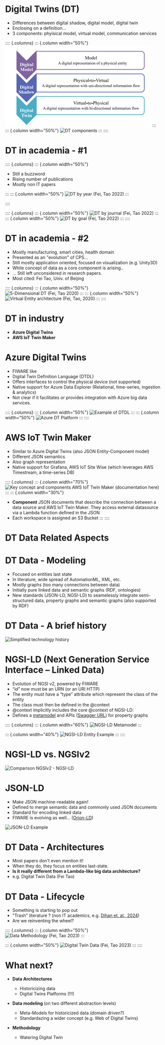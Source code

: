 # Digital Twins (DT)
 - Differences between digital shadow, digital model, digital twin
 - Enclosing on a definition...
 - 3 components: phyisical model, virtual model, communication services

:::: {.columns}
::: {.column width="50%"}
![Differences between twins](\slides\images\dt\twin_model_shadow.png)
:::
::: {.column width="50%"}
![DT components](D:\Projects\slides-markdown\slides\images\dt\dt.png)
:::
::::

# DT in academia - #1

:::: {.columns}
::: {.column width="50%"}
 - Still a buzzword
 - Rising number of publications
 - Mostly non IT papers

:::
::: {.column width="50%"}
![DT by year (Fei, Tao 2022)](D:\Projects\slides-markdown\slides\images\dt\dt_by_year.png)
:::

::::

<div></div> 

:::: {.columns}
::: {.column width="50%"}
  ![DT by journal (Fei, Tao 2022)](D:\Projects\slides-markdown\slides\images\dt\dt_by_journal.png)
:::
::: {.column width="50%"}
  ![DT by goal (Fei, Tao 2022)](D:\Projects\slides-markdown\slides\images\dt\goal.png)
:::
::::
# DT in academia - #2

 - Mostly manufacturing, smart cities, health domain
 - Presented as an "evolution" of CPS...
 - Still mostly application oriented, focused on visualization (e.g. Unity3D)
 - While concept of data as a core component is arising..
 - ... Still left unconsidered in research papers.
 - Most cited: Fei Tao, Univ.  of Beijing

:::: {.columns}
::: {.column width="50%"}
 ![5-Dimensional DT (Fei, Tao 2020)](D:\Projects\slides-markdown\slides\images\dt\5dim.png)
:::
::: {.column width="50%"}
![Virtual Entity architecture (Fei, Tao, 2020)](D:\Projects\slides-markdown\slides\images\dt\digital_model.png)
:::
::::

# DT in industry
  - <b>Azure Digital Twins</b>
  - <b>AWS IoT Twin Maker</b>

# Azure Digital Twins
  - FIWARE like
  - Digital Twin Definition Language (DTDL)
  - Offers interfaces to control the physical device (not supported)
  - Native support for Azure Data Explorer (Relational, time-series, ingestion & analytics)
  - Not clear if it facilitates or provides integration with Azure big data services.

:::: {.columns}
::: {.column width="50%"}
  ![Example of DTDL](D:\Projects\slides-markdown\slides\images\dt\dtdl.png)
:::
::: {.column width="50%"}
 ![Azure DT Platform](D:\Projects\slides-markdown\slides\images\dt\azure_dt_historical.png)
:::
::::

# AWS IoT Twin Maker
  - Similar to Azure Digital Twins (also JSON Entity-Component model)
  - Different JSON semantics
  - Also graph representation
  - Native support for Grafana, AWS IoT Site Wise (which leverages AWS Timestream, a time-series DB)

:::: {.columns}
::: {.column width="70%"}
  ![Key concept and components AWS IoT Twin Maker ([documentation here](https://docs.aws.amazon.com/iot-twinmaker/latest/guide/what-is-twinmaker.html))](D:\Projects\slides-markdown\slides\images\dt\aws_dt.png)
:::
::: {.column width="30%"}
 - <b>Component</b> JSON documents that describe the connection between a data source and AWS IoT Twin Maker. They access external datasource via a Lambda function defined in the JSON
 - Each workspace is assigned an S3 Bucket
:::
::::
 
# DT Data Related Aspects

# DT Data - Modeling
 - Focused on entities last state
 - In literature, wide spread of AutomationML, XML, etc.
 - Mostly graphs (too many connections between data)
 - Initially pure linked data and semantic graphs (RDF, ontologies)
 - New standards (JSON-LD, NGSI-LD) to seamelessly integrate semi-structured data, property graphs and semantic graphs (also supported by RDF)

# DT Data - A brief history 
![Simplified technology history](D:\Projects\slides-markdown\slides\images\dt\history.png)

# NGSI-LD (Next Generation Service Interface – Linked Data)
  - Evolution of NGSI v2, powered by FIWARE
  - “id” now must be an URN (or an URI HTTP)
  - The entity must have a “type” attribute which represent the class of
  the entity
  - The class must then be defined in the @context
  - @context implicitly includes the core @context of NGSI-LD: 
  - Defines a [metamodel](https://www.etsi.org/deliver/etsi_gs/CIM/001_099/009/01.06.01_60/gs_CIM009v010601p.pdf) and APIs ([Swagger URL](https://swagger.lab.fiware.org/)) for property graphs

:::: {.columns}
::: {.column width="60%"}
![NGSI-LD Metamodel](D:\Projects\slides-markdown\slides\images\dt\NGSI_LD_metamodel.png)
:::

::: {.column width="40%"}
![NGSI-LD Entity Example](D:\Projects\slides-markdown\slides\images\dt\ngsi_example.png)
:::
::::
 
# NGSI-LD vs. NGSIv2  

![Comparison NGSIv2 - NGSI-LD](D:\Projects\slides-markdown\slides\images\dt\ngsi_ngsild.png)


# JSON-LD
  - Make JSON machine-readable again!
  - Defined to merge semantic data and commonly used JSON documents
  - Standard for encoding linked data
  - FIWARE is evolving as well... ([Orion-LD](https://github.com/FIWARE/context.Orion-LD?tab=readme-ov-file))

![JSON-LD Example](D:\Projects\slides-markdown\slides\images\dt\json_ld_example.png)

# DT Data - Architectures
  - Most papers don't even mention it!
  - When they do, they focus on entities last-state.
  - <b>Is it really different from a Lambda-like big data architecture?</b>
  - e.g. Digital Twin Data (Fei Tao)
 
# DT Data - Lifecycle
 - Something is starting to pop out
 - "Trash" literature ? (non IT academics, e.g. [Dihan et. al., 2024](https://www.sciencedirect.com/science/article/pii/S2405844024025349?via%3Dihub))
 - Are we reinventing the wheel?

:::: {.columns}
::: {.column width="50%"}
 ![Data Methodology ([Fei, Tao 2023](https://digitaltwin1.org/articles/1-2/v2))](D:\Projects\slides-markdown\slides\images\dt\dt_lifecycle.png)
:::

::: {.column width="50%"}
 ![Digital Twin Data ([Fei, Tao 2023](https://digitaltwin1.org/articles/1-2/v2))](D:\Projects\slides-markdown\slides\images\dt\dt_data.png)
:::
::::


# What next?
 - <b> Data Architectures </b>
   - Historicizing data
   - Digital Twins Platforms (!!!)

 - <b> Data modeling </b> (on two different abstraction levels)
   - Meta-Models for historicized data (domain driven?)
   - Standardazing a wider concept (e.g. Web of Digital Twins)
  
 - <b> Methodology </b>
   - Watering Digital Twin
